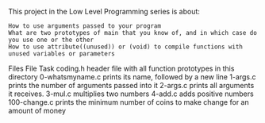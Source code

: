 This project in the Low Level Programming series is about:

    How to use arguments passed to your program
    What are two prototypes of main that you know of, and in which case do you use one or the other
    How to use attribute((unused)) or (void) to compile functions with unused variables or parameters

Files
File 	Task
coding.h 	header file with all function prototypes in this directory
0-whatsmyname.c 	prints its name, followed by a new line
1-args.c 	prints the number of arguments passed into it
2-args.c 	prints all arguments it receives.
3-mul.c 	multiplies two numbers
4-add.c 	adds positive numbers
100-change.c 	prints the minimum number of coins to make change for an amount of money
